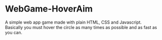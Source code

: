 # WebGame-HoverAim
A simple web app game made with plain HTML, CSS and Javascript.
Basically you must hover the circle as many times as possible and as fast as you can.

